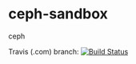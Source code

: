 # ceph-sandbox
ceph

Travis (.com) branch:
[![Build Status](https://travis-ci.com/githubfoam/ceph-sandbox.svg?branch=kuberceph)](https://travis-ci.com/githubfoam/ceph-sandbox)  
